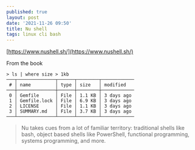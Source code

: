 ```yaml
---
published: true
layout: post
date: '2021-11-26 09:50'
title: Nu shell
tags: linux cli bash 
---
```

[https://www.nushell.sh/](https://www.nushell.sh/)  

From the book  

    > ls | where size > 1kb
    ───┬──────────────┬──────┬────────┬────────────
     # │ name         │ type │ size   │ modified
    ───┼──────────────┼──────┼────────┼────────────
     0 │ Gemfile      │ File │ 1.1 KB │ 3 days ago
     1 │ Gemfile.lock │ File │ 6.9 KB │ 3 days ago
     2 │ LICENSE      │ File │ 1.1 KB │ 3 days ago
     3 │ SUMMARY.md   │ File │ 3.7 KB │ 3 days ago
    ───┴──────────────┴──────┴────────┴────────────

> Nu takes cues from a lot of familiar territory: traditional shells like bash, object based shells like PowerShell, functional programming, systems programming, and more.
